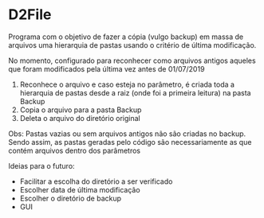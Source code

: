 # D2File

Programa com o objetivo de fazer a cópia (vulgo backup) em massa de arquivos uma hierarquia de pastas usando o critério de última modificação.

No momento, configurado para reconhecer como arquivos antigos aqueles que foram modificados pela última vez antes de 01/07/2019

1) Reconhece o arquivo e caso esteja no parâmetro, é criada toda a hierarquia de pastas desde a raiz (onde foi a primeira leitura) na pasta Backup
2) Copia o arquivo para a pasta Backup
3) Deleta o arquivo do diretório original


Obs:
Pastas vazias ou sem arquivos antigos não são criadas no backup. Sendo assim, as pastas geradas pelo código são necessariamente as que contém arquivos dentro dos parâmetros


Ideias para o futuro:
- Facilitar a escolha do diretório a ser verificado
- Escolher data de última modificação
- Escolher o diretório de backup
- GUI